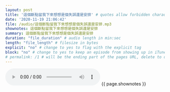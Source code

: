 ```yaml
---
layout: post
title: '這個斷點留我下來想想是個失誤還是安排' # quotes allow forbidden characters like the colon
date: '2020-11-19 21:06:42'
file: /audio/這個斷點留我下來想想是個失誤還是安排.mp3
shownotes: 這個斷點留我下來想想是個失誤還是安排
summary: 這個斷點留我下來想想是個失誤還是安排
duration: "file_duration" # audio length in min:sec
length: "file_length" # filesize in bytes
explicit: "no" # change to yes to flag with the explicit tag
block: "no" # change to yes to keep an episode from showing up in iTunes
# permalink: /1 # will be the ending part of the pages URL, delete to default to the title
---
```


<audio controls>
<source src="{{site.url}}{{site.baseurl}}{{ page.file }}" type="audio/x-mp3">
Your browser does not support the audio element.
</audio>
{{ page.shownotes }}
